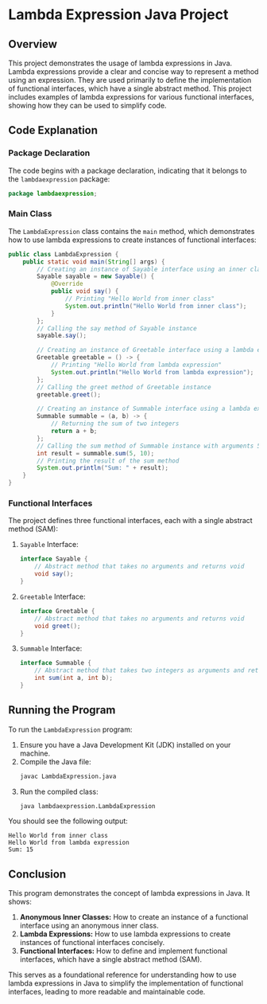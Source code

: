 # Lambda Expression Java Project

## Overview

This project demonstrates the usage of lambda expressions in Java. Lambda expressions provide a clear and concise way to represent a method using an expression. They are used primarily to define the implementation of functional interfaces, which have a single abstract method. This project includes examples of lambda expressions for various functional interfaces, showing how they can be used to simplify code.

## Code Explanation

### Package Declaration

The code begins with a package declaration, indicating that it belongs to the `lambdaexpression` package:
```java
package lambdaexpression;
```

### Main Class

The `LambdaExpression` class contains the `main` method, which demonstrates how to use lambda expressions to create instances of functional interfaces:
```java
public class LambdaExpression {
    public static void main(String[] args) {
        // Creating an instance of Sayable interface using an inner class
        Sayable sayable = new Sayable() {
            @Override
            public void say() {
                // Printing "Hello World from inner class"
                System.out.println("Hello World from inner class");
            }
        };
        // Calling the say method of Sayable instance
        sayable.say();

        // Creating an instance of Greetable interface using a lambda expression
        Greetable greetable = () -> {
            // Printing "Hello World from lambda expression"
            System.out.println("Hello World from lambda expression");
        };
        // Calling the greet method of Greetable instance
        greetable.greet();

        // Creating an instance of Summable interface using a lambda expression
        Summable summable = (a, b) -> {
            // Returning the sum of two integers
            return a + b;
        };
        // Calling the sum method of Summable instance with arguments 5 and 10
        int result = summable.sum(5, 10);
        // Printing the result of the sum method
        System.out.println("Sum: " + result);
    }
}
```

### Functional Interfaces

The project defines three functional interfaces, each with a single abstract method (SAM):

1. `Sayable` Interface:
    ```java
    interface Sayable {
        // Abstract method that takes no arguments and returns void
        void say();
    }
    ```

2. `Greetable` Interface:
    ```java
    interface Greetable {
        // Abstract method that takes no arguments and returns void
        void greet();
    }
    ```

3. `Summable` Interface:
    ```java
    interface Summable {
        // Abstract method that takes two integers as arguments and returns their sum
        int sum(int a, int b);
    }
    ```

## Running the Program

To run the `LambdaExpression` program:

1. Ensure you have a Java Development Kit (JDK) installed on your machine.
2. Compile the Java file:
   ```sh
   javac LambdaExpression.java
   ```
3. Run the compiled class:
   ```sh
   java lambdaexpression.LambdaExpression
   ```

You should see the following output:
```
Hello World from inner class
Hello World from lambda expression
Sum: 15
```

## Conclusion

This program demonstrates the concept of lambda expressions in Java. It shows:

1. **Anonymous Inner Classes:** How to create an instance of a functional interface using an anonymous inner class.
2. **Lambda Expressions:** How to use lambda expressions to create instances of functional interfaces concisely.
3. **Functional Interfaces:** How to define and implement functional interfaces, which have a single abstract method (SAM).

This serves as a foundational reference for understanding how to use lambda expressions in Java to simplify the implementation of functional interfaces, leading to more readable and maintainable code.